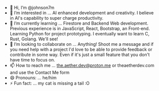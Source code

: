 - 👋 Hi, I’m @johnson7m
- 👀 I’m interested in ... AI enhanced development and creativity. I believe in AI's capability to super charge productivity.
- 🌱 I’m currently learning ... Firestore and Backend Web development. Previous experience is in JavaScript, React, Bootstrap, an Front-end. Learning Python for project prototyping. I eventually want to learn C, Rust, Golang. We'll see! 
- 💞️ I’m looking to collaborate on ... Anything! Shoot me a message and if you need help with a project I'd love to be able to provide feedback or contribute in some way. Even if it's just a small feature that you don't have time to focus on. 
- 📫 How to reach me ... the.aether.dev@proton.me or theaetherdev.com and use the Contact Me form
- 😄 Pronouns: ... he/him
- ⚡ Fun fact: ... my cat is missing a tail :O 

<!---
johnson7m/johnson7m is a ✨ special ✨ repository because its `README.md` (this file) appears on your GitHub profile.
You can click the Preview link to take a look at your changes.
--->
